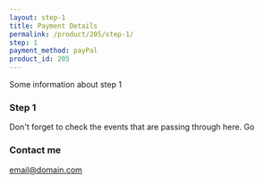 ```yaml
---
layout: step-1
title: Payment Details
permalink: /product/205/step-1/
step: 1
payment_method: payPal
product_id: 205
---
```


Some information about step 1


### Step 1

Don't forget to check the events that are passing through here. Go

### Contact me

[email@domain.com](mailto:email@domain.com)
